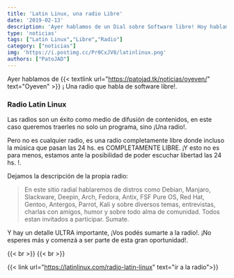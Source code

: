 ```yaml
---
title: 'Latin Linux, una radio Libre'
date: '2019-02-13'
description: 'Ayer hablamos de un Dial sobre Software libre! Hoy hablamos de una Radio Libre'
type: 'noticias'
tags: ["Latin Linux","Libre","Radio"]
category: ["noticias"]
img: 'https://i.postimg.cc/Pr0CxJV8/latinlinux.png'
authors: ["PatoJAD"]
---
```


Ayer hablamos de {{< textlink url="https://patojad.tk/noticias/oyeven/" text="Oyeven" >}} ¡ Una radio que habla de software libre!.

### Radio Latin Linux

Las radios son un éxito como medio de difusión de contenidos, en este caso queremos traerles no solo un programa, sino ¡Una radio!.

Pero no es cualquier radio, es una radio completamente libre donde incluso la música que pasan las 24 hs. es COMPLETAMENTE LIBRE. ¡Y esto no es para menos, estamos ante la posibilidad de poder escuchar libertad las 24 hs. !.

Dejamos la descripción de la propia radio:

>En este sitio radial hablaremos de distros como Debian, Manjaro, Slackware, Deepin, Arch, Fedora, Antix, FSF Pure OS, Red Hat, Gentoo, Antergos, Parrot, Kali y sobre diversos temas, entrevistas, charlas con amigos, humor y sobre todo alma de comunidad.
Todos estan invitados a participar. Sumate.

Y hay un detalle ULTRA importante, ¡Vos podés sumarte a la radio!. ¡No esperes más y comenzá a ser parte de esta gran oportunidad!.

{{< br >}}
{{< br >}}

{{< link url="https://latinlinux.com/radio-latin-linux" text="ir a la radio">}}
